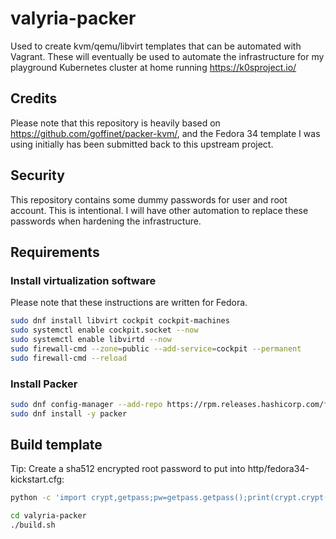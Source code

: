 # valyria-packer

Used to create kvm/qemu/libvirt templates that can be automated with Vagrant. These will eventually be used to automate the infrastructure for my playground Kubernetes cluster at home running <https://k0sproject.io/>

## Credits

Please note that this repository is heavily based on <https://github.com/goffinet/packer-kvm/>, and the Fedora 34 template I was using initially has been submitted back to this upstream project.

## Security

This repository contains some dummy passwords for user and root account. This is intentional. I will have other automation to replace these passwords when hardening the infrastructure.

## Requirements

### Install virtualization software

Please note that these instructions are written for Fedora.

```bash
sudo dnf install libvirt cockpit cockpit-machines
sudo systemctl enable cockpit.socket --now
sudo systemctl enable libvirtd --now
sudo firewall-cmd --zone=public --add-service=cockpit --permanent
sudo firewall-cmd --reload
```

### Install Packer

```bash
sudo dnf config-manager --add-repo https://rpm.releases.hashicorp.com/fedora/hashicorp.repo
sudo dnf install -y packer
```

## Build template

Tip: Create a sha512 encrypted root password to put into http/fedora34-kickstart.cfg:

```bash
python -c 'import crypt,getpass;pw=getpass.getpass();print(crypt.crypt(pw) if (pw==getpass.getpass("Confirm: ")) else exit())'
```

```bash
cd valyria-packer
./build.sh
```
